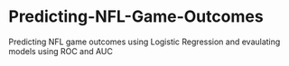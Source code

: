 # Predicting-NFL-Game-Outcomes
Predicting NFL game outcomes using Logistic Regression and evaulating models using ROC and AUC
